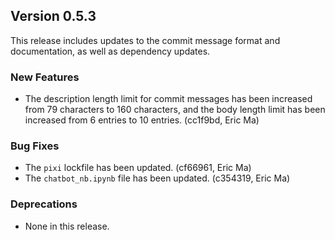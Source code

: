 ## Version 0.5.3

This release includes updates to the commit message format and documentation, as well as dependency updates.

### New Features

- The description length limit for commit messages has been increased from 79 characters to 160 characters, and the body length limit has been increased from 6 entries to 10 entries. (cc1f9bd, Eric Ma)

### Bug Fixes

- The `pixi` lockfile has been updated. (cf66961, Eric Ma)
- The `chatbot_nb.ipynb` file has been updated. (c354319, Eric Ma)

### Deprecations

- None in this release.
